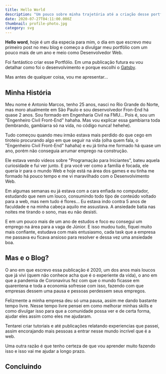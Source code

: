 ```yaml
---
title: Hello World
description: "Um pouco sobre minha trajetória até a criação desse portfólio/blog. "
date: 2020-07-27T04:11:00.000Z
thumbnail: profile-photo.jpg
category: svg
---
```

**Hello word**, hoje é um dia especia para mim, o dia em que escrevo meu primeiro post no meu blog e começo a divulgar meu portfólio com um pouco mais de um ano e meio como Desenvolvedor Web.

Foi fantástico criar esse Portfólio. Em uma publicação futura eu vou detalhar como foi o desenvolvimento e porque escolhi o [Gatsby](https://www.gatsbyjs.org/).

Mas antes de qualquer coisa, vou me apresentar...

## Minha História

Meu nome é Antonio Marcos, tenho 25 anos, nasci no Rio Grande do Norte, mas moro atualmente em São Paulo e sou desenvolvedor Fron-End há quase 2 anos. Sou formado em Engenharia Civil na FMU... Pois é, sou um "Engenheiro Civil Front-End" hahaha. Mas vou explicar essa gambiarra toda (lembrando, gambiarra só na vida, no código nunca! hehehe).

Tudo começou quando meu irmão estava mais perdido do que cego em tiroteio procurando algo em que seguir na vida (olha quem fala, o "Engenheiro Civil Front-End" hahaha) e eu já tinha me formado há quase um ano, porém não conseguia arrumar emprego na construção.

Ele estava vendo vídeos sobre "Programação para Iniciantes", bateu aquela curiosidade e fui ver junto. E pra você ver como a família é focada, ele queria ir para o mundo Web e hoje está na área dos games e eu tinha me formado há pouco tempo e me vi maravilhado com o Desenvolvimento Web.

Em algumas semanas eu já estava com a cara enfiada no computador, estudando que nem um louco, consumindo todo tipo de conteúdo voltado para a web, mas nem tudo é flores... Eu estava indo contra 5 anos de faculdade e na minha cabeça aquilo me assustava. A ansiedade batia nas noites me tirando o sono, mas eu não desisti.

E em um pouco mais de um ano de estudos e foco eu consegui um emprego na área para a vaga de Júnior. E isso mudou tudo, fiquei muito mais confiante, estudava com mais entusiasmo, cada task que a empresa me passava eu ficava ansioso para resolver e dessa vez uma ansiedade boa.

## Mas e o Blog?

O ano em que escrevo essa publicação é 2020, um dos anos mais loucos que já vivi (quem não conhece acha que é o experiente da vida), o ano em que a pandemia de Coronavírus fez com que o mundo ficasse em quarentena e toda a economia sofresse com isso, fazendo com que empresas dessem uma pausa e pessoas perdessem seus empregos.

Felizmente a minha empresa deu só uma pausa, assim me dando bastante tempo livre. Nesse tempo livre pensei em como melhorar minhas skills e como divulgar isso para que a comunidade possa ver e de certa forma, ajudar eles assim como eles me ajudaram. 

Tentarei criar tutoriais e até publicações relatando experiencias que passei, assim encorajando mais pessoas a entrar nesse mundo incrível que é a web.

Uma outra razão é que tenho certeza de que vou aprender muito fazendo isso e isso vai me ajudar a longo prazo.

## Concluindo